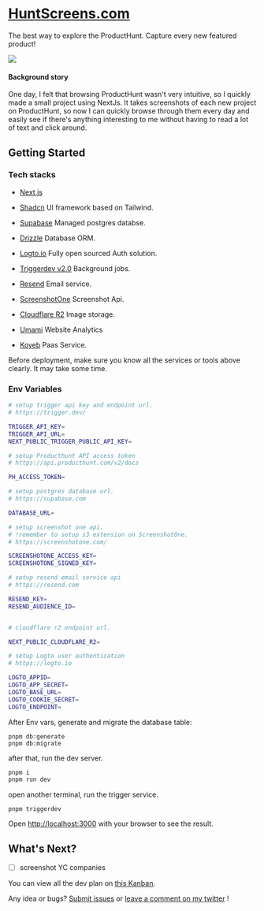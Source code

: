 # [HuntScreens.com](https://huntscreens.com?ref=github)

The best way to explore the ProductHunt. Capture every new featured product!

[![](https://shot.huntscreens.com/huntscreens.com.png)](https://huntscreens.com?ref=github)

#### Background story

One day, I felt that browsing ProductHunt wasn't very intuitive, so I quickly made a small project using NextJs. It takes screenshots of each new project on ProductHunt, so now I can quickly browse through them every day and easily see if there's anything interesting to me without having to read a lot of text and click around.

## Getting Started

### Tech stacks

- [Next.js](https://nextjs.org/docs) 
- [Shadcn](https://ui.shadcn.com/)  UI framework based on Tailwind.

- [Supabase](https://supabase.com/) Managed postgres databse.
- [Drizzle](https://orm.drizzle.team/docs/overview) Database ORM.
- [Logto.io](https://logto.io/) Fully open sourced Auth solution.
- [Triggerdev v2.0](https://trigger.dev/docs/documentation/introduction) Background jobs.
- [Resend](https://resend.com/) Email service.
- [ScreenshotOne](https://screenshotone.com/) Screenshot Api.
- [Cloudflare R2](https://developers.cloudflare.com/r2/) Image storage.
- [Umami](https://umami.is/) Website Analytics
- [Koyeb](https://www.koyeb.com/) Paas Service. 

Before deployment, make sure you know all the services or tools above clearly. It may take some time.

### Env Variables

```sh
# setup trigger api key and endpoint url.
# https://trigger.dev/

TRIGGER_API_KEY=
TRIGGER_API_URL=
NEXT_PUBLIC_TRIGGER_PUBLIC_API_KEY=

# setup Producthunt API access token
# https://api.producthunt.com/v2/docs

PH_ACCESS_TOKEN=

# setup postgres database url.
# https://supabase.com

DATABASE_URL=

# setup screenshot one api.
# !remember to setup s3 extension on ScreenshotOne.
# https://screenshotone.com/

SCREENSHOTONE_ACCESS_KEY=
SCREENSHOTONE_SIGNED_KEY=

# setup resend email service api
# https://resend.com

RESEND_KEY=
RESEND_AUDIENCE_ID=


# cloudflare r2 endpoint url.

NEXT_PUBLIC_CLOUDFLARE_R2=

# setup Logto user authentication
# https://logto.io

LOGTO_APPID=
LOGTO_APP_SECRET=
LOGTO_BASE_URL=
LOGTO_COOKIE_SECRET=
LOGTO_ENDPOINT=
```

After Env vars, generate and migrate the database table:

```
pnpm db:generate
pnpm db:migrate
```

after that, run the dev server.

```bash
pnpm i
pnpm run dev
```

open another terminal, run the trigger service.

```
pnpm triggerdev
```

Open [http://localhost:3000](http://localhost:3000) with your browser to see the result.



## What's Next?
* [ ] screenshot YC companies

You can view all the dev plan on [this Kanban](https://github.com/users/daimajia/projects/4/views/1).

Any idea or bugs? [Submit issues](https://github.com/daimajia/huntscreens/issues) or [leave a comment on my twitter](https://twitter.com/daimajia/status/1808315790720180516) !

